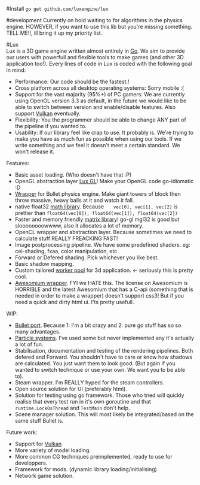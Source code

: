 #Install
`go get github.com/luxengine/lux`

#development
Currently on hold waiting to for algorithms in the physics engine. HOWEVER, if you want to use this lib but you're missing something. TELL ME!!, ill bring it up my priority list.

#Lux  
Lux is a 3D game engine written almost entirely in [Go](http://golang.org/). We aim to provide our users with powerfull and flexible tools to make games (and other 3D application too!).
Every lines of code in Lux is coded with the following goal in mind:
* Performance: Our code should be the fastest.!
* Cross platform across all desktop operating systems: Sorry mobile :(
* Support for the vast majority (95%+) of PC gamers: We are currently using OpenGL version 3.3 as default, in the future we would like to be able to switch between version and enable/disable features. Also support [Vulkan](https://www.khronos.org/vulkan) eventually.
* Flexibility: You the programmer should be able to change ANY part of the pipeline if you wanted to.
* Usability: If our library feel like crap to use. It probably is. We're trying to make you have as much fun as possible when using our tools. If we write something and we feel it doesn't meet a certain standard. We won't release it.


Features:  
* Basic asset loading. (Who doesn't have that :P)
* OpenGL abstraction layer [Lux GL](https://github.com/luxengine/gl)! Make your OpenGL code go-idiomatic :D
* [Wrapper](https://github.com/luxengine/gobullet) for Bullet physics engine. Make giant towers of block then throw massive, heavy balls at it and watch it fall.
* native float32 [math library](https://github.com/luxengine/math). Because `   vec[0], vec[1], vec[2]` is prettier than `float64(vec[0]), float64(vec[1]), float64(vec[2])`
* Faster and memory friendly [matrix library](https://github.com/luxengine/glm)! go-gl mgl32 is good but sloooooooowwww, also it allocates a lot of memory.
* OpenCL wrapper and abstraction layer. Because sometimes we need to calculate stuff REALLY FREACKING FAST!
* Image postprocessing pipeline. We have some predefined shaders. eg: cel-shading, fxaa, color manipulation, etc
* Forward or Defered shading. Pick whichever you like best.
* Basic shadow mapping.
* Custom tailored [worker pool](https://github.com/luxengine/lux/blob/master/AssetManager.go) for 3d application. <- seriously this is pretty cool.
* [Awesomium wrapper](https://github.com/luxengine/gosomium). FYI we HATE this. The license on Awesomium is HORRIBLE and the latest Awesomium that has a C-api (something that is needed in order to make a wrapper) doesn't support css3! But if you need a quick and dirty html ui. I'ts pretty usefull.

WIP:  
* [Bullet port](https://github.com/luxengine/bullet). Because 1: I'm a bit crazy and 2: pure go stuff has so so many advantages.
* [Particle systems](https://github.com/luxengine/lux/blob/master/particlesystems.go). I've used some but never implemented any it's actually a lot of fun.
* Stabilisation, documentation and testing of the rendering pipelines. Both defered and Forward. You shouldn't have to care or know how shadows are calculated. You just want them to look good. (But again if you wanted to switch technique or use your own. We want you to be able to).
* Steam wrapper. I'm REALLY hyped for the steam controllers.
* Open source solution for UI (preferably html).
* Solution for testing using go framework. Those who tried will quickly realise that every test run in it's own goroutine and that `runtime.LockOsThread` and `TestMain` don't help.
* Scene manager solution. This will most likely be integrated/based on the same stuff Bullet is.

Future work:
* Support for [Vulkan](https://www.khronos.org/vulkan)
* More variety of model loading.
* More common CG techniques preimplemented, ready to use for developpers.
* Framework for mods. (dynamic library loading/initialising)
* Network game solution.